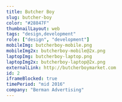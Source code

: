 ```yaml
---
title: Butcher Boy
slug: butcher-boy
color: "#28847F"
thumbnailLayout: web
tags: "design,development"
role: ["design", "development"]
mobileImg: butcherboy-mobile.png
mobileImg2x: butcherboy-mobile@2x.png
laptopImg: butcherboy-laptop.png
laptopImg2x: butcherboy-laptop@2x.png
externalLink: http://butcherboymarket.com
id: 2
iframeBlocked: true
timePeriod: "mid 2016"
company: "Berman Advertising"
---
```

